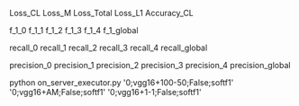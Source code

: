 Loss_CL
Loss_M
Loss_Total
Loss_L1
Accuracy_CL

f_1_0
f_1_1
f_1_2
f_1_3
f_1_4
f_1_global

recall_0
recall_1
recall_2
recall_3
recall_4
recall_global

precision_0
precision_1
precision_2
precision_3
precision_4
precision_global



python on_server_executor.py '0;vgg16+100-50;False;softf1' '0;vgg16+AM;False;softf1' '0;vgg16+1-1;False;softf1' 
